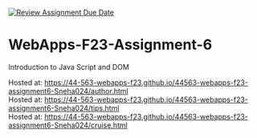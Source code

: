 [![Review Assignment Due Date](https://classroom.github.com/assets/deadline-readme-button-24ddc0f5d75046c5622901739e7c5dd533143b0c8e959d652212380cedb1ea36.svg)](https://classroom.github.com/a/b9NC0g7h) 
# WebApps-F23-Assignment-6
Introduction to Java Script and DOM

Hosted at: https://44-563-webapps-f23.github.io/44563-webapps-f23-assignment6-Sneha024/author.html
<br>
Hosted at: https://44-563-webapps-f23.github.io/44563-webapps-f23-assignment6-Sneha024/tips.html
<br>
Hosted at: https://44-563-webapps-f23.github.io/44563-webapps-f23-assignment6-Sneha024/cruise.html


